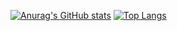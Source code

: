 [![Anurag's GitHub stats](https://github-readme-stats.vercel.app/api?username=callumJohnG&show_icons=true&theme=transparent&count_private=true)](https://github.com/anuraghazra/github-readme-stats)
[![Top Langs](https://github-readme-stats.vercel.app/api/top-langs/?username=callumJohnG&layout=compact&theme=transparent)](https://github.com/anuraghazra/github-readme-stats)
